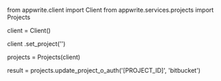 from appwrite.client import Client
from appwrite.services.projects import Projects

client = Client()

client
    .set_project('')

projects = Projects(client)

result = projects.update_project_o_auth('[PROJECT_ID]', 'bitbucket')
